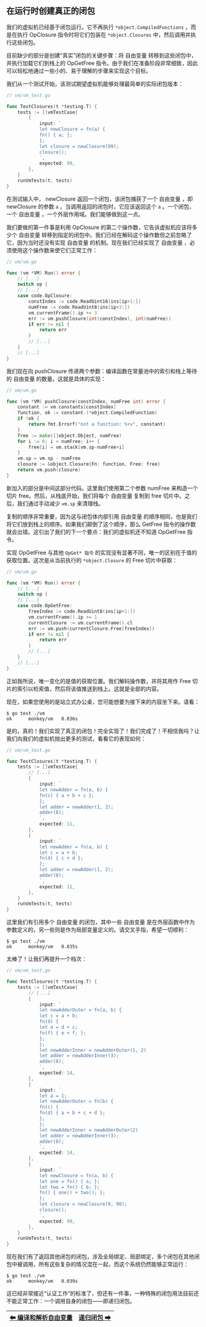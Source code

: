 ## 在运行时创建真正的闭包

我们的虚拟机已经基于闭包运行。它不再执行 `*object.CompiledFunctions` ，而是在执行 OpClosure 指令时将它们包装在 `*object.Closures` 中，然后调用并执行这些闭包。

目前缺少的部分是创建“真实”闭包的关键步骤：将 自由变量 转移到这些闭包中，并执行加载它们到栈上的 OpGetFree 指令。由于我们在准备阶段非常细致，因此可以轻松地通过一些小的、易于理解的步骤来实现这个目标。

我们从一个测试开始，该测试期望虚拟机能够处理最简单的实际闭包版本：

```Go
// vm/vm_test.go

func TestClosures(t *testing.T) {
    tests := []vmTestCase{
        {
            input: `
            let newClosure = fn(a) {
            fn() { a; };
            };
            let closure = newClosure(99);
            closure();
            `,
            expected: 99,
        },
    }
    runVmTests(t, tests)
}
```

在测试输入中， newClosure 返回一个闭包，该闭包捕获了一个 自由变量 ，即 newClosure 的参数 `a` 。当调用返回的闭包时，它应该返回这个 `a` 。一个闭包，一个 自由变量 ，一个外层作用域。我们能够做到这一点。

我们要做的第一件事是利用 OpClosure 的第二个操作数，它告诉虚拟机应该将多少个 自由变量 转移到指定的闭包中。我们已经在解码这个操作数但之前忽略了它，因为当时还没有实现 自由变量 的机制。现在我们已经实现了 自由变量 ，必须使用这个操作数来使它们正常工作：

```Go
// vm/vm.go

func (vm *VM) Run() error {
    // [...]
    switch op {
    // [...]
    case code.OpClosure:
        constIndex := code.ReadUint16(ins[ip+1:])
        numFree := code.ReadUint8(ins[ip+3:])
        vm.currentFrame().ip += 3
        err := vm.pushClosure(int(constIndex), int(numFree))
        if err != nil {
            return err
        }
        // [...]
    }
    // [...]
}
```

我们现在向 pushClosure 传递两个参数：编译函数在常量池中的索引和栈上等待的 自由变量 的数量。这就是具体的实现：

```Go
// vm/vm.go

func (vm *VM) pushClosure(constIndex, numFree int) error {
    constant := vm.constants[constIndex]
    function, ok := constant.(*object.CompiledFunction)
    if !ok {
        return fmt.Errorf("not a function: %+v", constant)
    }
    free := make([]object.Object, numFree)
    for i := 0; i < numFree; i++ {
        free[i] = vm.stack[vm.sp-numFree+i]
    }
    vm.sp = vm.sp - numFree
    closure := &object.Closure{Fn: function, Free: free}
    return vm.push(closure)
}
```

新加入的部分是中间这部分代码。这里我们使用第二个参数 numFree 来构造一个切片 free。然后，从栈底开始，我们将每个 自由变量 复制到 free 切片中。之后，我们通过手动减少 `vm.sp` 来清理栈。

复制的顺序非常重要，因为这与闭包体内部引用 自由变量 的顺序相同，也是我们将它们放到栈上的顺序。如果我们颠倒了这个顺序，那么 GetFree 指令的操作数就会出错。这引出了我们的下一个要点：我们的虚拟机还不知道 OpGetFree 指令。

实现 OpGetFree 与其他 `OpGet* 指令` 的实现没有显著不同，唯一的区别在于值的获取位置。这次是从当前执行的 `*object.Closure` 的 Free 切片中获取：

```Go
// vm/vm.go

func (vm *VM) Run() error {
    // [...]
    switch op {
    // [...]
    case code.OpGetFree:
        freeIndex := code.ReadUint8(ins[ip+1:])
        vm.currentFrame().ip += 1
        currentClosure := vm.currentFrame().cl
        err := vm.push(currentClosure.Free[freeIndex])
        if err != nil {
            return err
        }
        // [...]
    }
    // [...]
}
```

正如我所说，唯一变化的是值的获取位置。我们解码操作数，并将其用作 Free 切片的索引以检索值，然后将该值推送到栈上。这就是全部的内容。

现在，如果您使用的是站立式办公桌，您可能想要为接下来的内容坐下来。请看：

```
$ go test ./vm
ok      monkey/vm   0.036s
```

是的，真的！我们实现了真正的闭包！完全实现了！我们完成了！不相信我吗？让我们向我们的虚拟机抛出更多的测试，看看它的表现如何：

```Go
// vm/vm_test.go

func TestClosures(t *testing.T) {
    tests := []vmTestCase{
        // [...]
        {
            input: `
            let newAdder = fn(a, b) {
            fn(c) { a + b + c };
            };
            let adder = newAdder(1, 2);
            adder(8);
            `,
            expected: 11,
        },
        {
            input: `
            let newAdder = fn(a, b) {
            let c = a + b;
            fn(d) { c + d };
            };
            let adder = newAdder(1, 2);
            adder(8);
            `,
            expected: 11,
        },
    }
    runVmTests(t, tests)
}
```

这里我们有引用多个 自由变量 的闭包，其中一些 自由变量 是在外层函数中作为参数定义的，另一些则是作为局部变量定义的。请交叉手指，希望一切顺利：

```
$ go test ./vm
ok      monkey/vm   0.035s
```

太棒了！让我们再提升一个档次：

```Go
// vm/vm_test.go

func TestClosures(t *testing.T) {
    tests := []vmTestCase{
        // [...]
        {
            input: `
            let newAdderOuter = fn(a, b) {
            let c = a + b;
            fn(d) {
            let e = d + c;
            fn(f) { e + f; };
            };
            };
            let newAdderInner = newAdderOuter(1, 2)
            let adder = newAdderInner(3);
            adder(8);
            `,
            expected: 14,
        },
        {
            input: `
            let a = 1;
            let newAdderOuter = fn(b) {
            fn(c) {
            fn(d) { a + b + c + d };
            };
            };
            let newAdderInner = newAdderOuter(2)
            let adder = newAdderInner(3);
            adder(8);
            `,
            expected: 14,
        },
        {
            input: `
            let newClosure = fn(a, b) {
            let one = fn() { a; };
            let two = fn() { b; };
            fn() { one() + two(); };
            };
            let closure = newClosure(9, 90);
            closure();
            `,
            expected: 99,
        },
    }
    runVmTests(t, tests)
}
```

现在我们有了返回其他闭包的闭包，涉及全局绑定、局部绑定，多个闭包在其他闭包中被调用，所有这些复杂的情况混在一起，而这个系统仍然能够正常运行：

```
$ go test ./vm
ok      monkey/vm   0.039s
```

这已经非常接近“认证工作”的标准了，但还有一件事，一种特殊的闭包用法目前还不能正常工作：一个调用自身的闭包——即递归闭包。

|[⬅ 编译和解析自由变量](./52编译和解析自由变量.md)|[递归闭包 ➡](./54递归闭包.md)|
| --- | --- |

